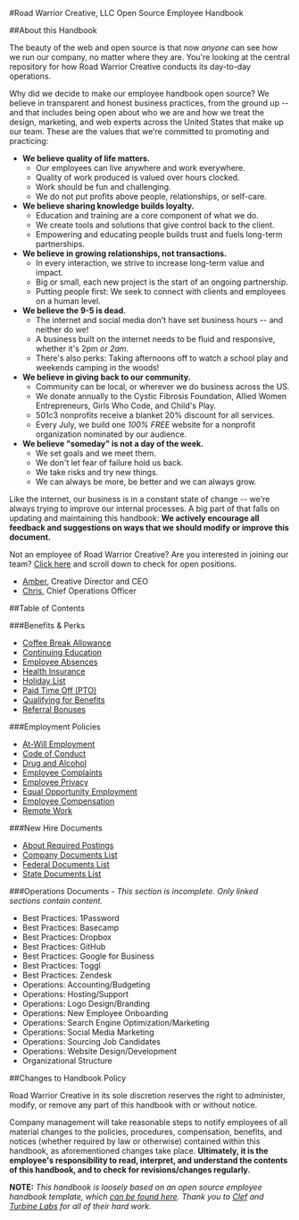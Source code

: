 #Road Warrior Creative, LLC Open Source Employee Handbook

##About this Handbook

The beauty of the web and open source is that now *anyone* can see how we run our company, no matter where they are. You're looking at the central repository for how Road Warrior Creative conducts its day-to-day operations. 

Why did we decide to make our employee handbook open source? We believe in transparent and honest business practices, from the ground up -- and that includes being open about who we are and how we treat the design, marketing, and web experts across the United States that make up our team. These are the values that we're committed to promoting and practicing:

* __We believe quality of life matters.__
	* Our employees can live anywhere and work everywhere.
	* Quality of work produced is valued over hours clocked.
	* Work should be fun and challenging.
	* We do not put profits above people, relationships, or self-care.
* __We believe sharing knowledge builds loyalty.__
	* Education and training are a core component of what we do.
	* We create tools and solutions that give control back to the client. 
	* Empowering and educating people builds trust and fuels long-term partnerships.
* __We believe in growing relationships, not transactions.__
	* In every interaction, we strive to increase long-term value and impact.
	* Big or small, each new project is the start of an ongoing partnership.
	* Putting people first: We seek to connect with clients and employees on a human level.
* __We believe the 9-5 is dead.__
	* The internet and social media don't have set business hours -- and neither do we!
	* A business built on the internet needs to be fluid and responsive, whether it's 2pm *or 2am*.
	* There's also perks: Taking afternoons off to watch a school play and weekends camping in the woods!
* __We believe in giving back to our community.__
	* Community can be local, or wherever we do business across the US. 
	* We donate annually to the Cystic Fibrosis Foundation, Allied Women Entrepreneurs, Girls Who Code, and Child's Play.
	* 501c3 nonprofits receive a blanket 20% discount for all services.
	* Every July, we build one *100% FREE* website for a nonprofit organization nominated by our audience.
* __We believe "someday" is not a day of the week.__
	* We set goals and we meet them.
	* We don't let fear of failure hold us back.
	* We take risks and try new things.
	* We can always be more, be better and we can always grow. 

Like the internet, our business is in a constant state of change -- we're always trying to improve our internal processes. A big part of that falls on updating and maintaining this handbook: __We actively encourage all feedback and suggestions on ways that we should modify or improve this document.__

Not an employee of Road Warrior Creative? Are you interested in joining our team? [Click here](https://roadwarriorcreative.com/about/) and scroll down to check for open positions.

- [Amber](https://roadwarriorcreative.com/team/amber-hinds/), Creative Director and CEO 
- [Chris](https://roadwarriorcreative.com/team/chris-hinds/), Chief Operations Officer

##Table of Contents

###Benefits & Perks
* [Coffee Break Allowance](https://github.com/roadwarriorwp/rwc-employee-handbook/blob/master/benefits-and-perks/coffee-break-allowance.md)
* [Continuing Education](https://github.com/roadwarriorwp/rwc-employee-handbook/blob/master/benefits-and-perks/continuing-education.md)
* [Employee Absences](https://github.com/roadwarriorwp/rwc-employee-handbook/blob/master/benefits-and-perks/employee-absences.md)
* [Health Insurance](https://github.com/roadwarriorwp/rwc-employee-handbook/blob/master/benefits-and-perks/health-insurance.md)
* [Holiday List](https://github.com/roadwarriorwp/rwc-employee-handbook/blob/master/benefits-and-perks/holiday-list.md)
* [Paid Time Off (PTO)](https://github.com/roadwarriorwp/rwc-employee-handbook/blob/master/benefits-and-perks/paid-time-off.md)
* [Qualifying for Benefits](https://github.com/roadwarriorwp/rwc-employee-handbook/blob/master/benefits-and-perks/qualifying-for-benefits.md)
* [Referral Bonuses](https://github.com/roadwarriorwp/rwc-employee-handbook/blob/master/benefits-and-perks/referral-bonuses.md)

###Employment Policies
* [At-Will Employment](https://github.com/roadwarriorwp/rwc-employee-handbook/blob/master/employment-policies/at-will-employment.md)
* [Code of Conduct](https://github.com/roadwarriorwp/rwc-employee-handbook/blob/master/employment-policies/code-of-conduct.md)
* [Drug and Alcohol](https://github.com/roadwarriorwp/rwc-employee-handbook/blob/master/employment-policies/drug-and-alcohol.md)
* [Employee Complaints](https://github.com/roadwarriorwp/rwc-employee-handbook/blob/master/employment-policies/employee-complaints.md)
* [Employee Privacy](https://github.com/roadwarriorwp/rwc-employee-handbook/blob/master/employment-policies/employee-privacy.md)
* [Equal Opportunity Employment](https://github.com/roadwarriorwp/rwc-employee-handbook/blob/master/employment-policies/equal-opportunity-employment.md)
* [Employee Compensation](https://github.com/roadwarriorwp/rwc-employee-handbook/blob/master/employment-policies/salary-and-equity-compensation.md)
* [Remote Work](https://github.com/roadwarriorwp/rwc-employee-handbook/blob/master/employment-policies/working-remotely.md)

###New Hire Documents
* [About Required Postings](https://github.com/roadwarriorwp/rwc-employee-handbook/blob/master/new-hire-documents/about-required-postings.md)
* [Company Documents List](https://github.com/roadwarriorwp/rwc-employee-handbook/blob/master/new-hire-documents/company-document-list.md)
* [Federal Documents List](https://github.com/roadwarriorwp/rwc-employee-handbook/blob/master/new-hire-documents/federal-documents-list.md)
* [State Documents List](https://github.com/roadwarriorwp/rwc-employee-handbook/blob/master/new-hire-documents/state-documents-list.md)

###Operations Documents - _This section is incomplete. Only linked sections contain content._
* Best Practices: 1Password
* Best Practices: Basecamp
* Best Practices: Dropbox
* Best Practices: GitHub
* Best Practices: Google for Business
* Best Practices: Toggl
* Best Practices: Zendesk
* Operations: Accounting/Budgeting
* Operations: Hosting/Support
* Operations: Logo Design/Branding
* Operations: New Employee Onboarding
* Operations: Search Engine Optimization/Marketing
* Operations: Social Media Marketing
* Operations: Sourcing Job Candidates
* Operations: Website Design/Development
* Organizational Structure

##Changes to Handbook Policy

Road Warrior Creative in its sole discretion reserves the right to administer, modify, or remove any part of this handbook with or without notice. 

Company management will take reasonable steps to notify employees of all material changes to the policies, procedures, compensation, benefits, and notices (whether required by law or otherwise) contained within this handbook, as aforementioned changes take place. **Ultimately, it is the employee's responsibility to read, interpret, and understand the contents of this handbook, and to check for revisions/changes regularly.**

**NOTE:** _This handbook is loosely based on an open source employee handbook template, which [can be found here](https://github.com/turbinelabs/handbook-template). Thank you to [Clef](https://getclef.com) and [Turbine Labs](http://turbinelabs.io/) for all of their hard work._

